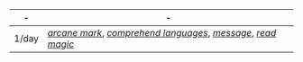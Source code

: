 -|-
:-:|-
1/day | *[arcane mark]*, *[comprehend languages]*, *[message]*, *[read magic]*

[comprehend languages]: :d20-spell:comprehend-languages
[arcane mark]: :d20-spell:arcane-mark
[message]: :d20-spell:message
[read magic]: :d20-spell:read-magic